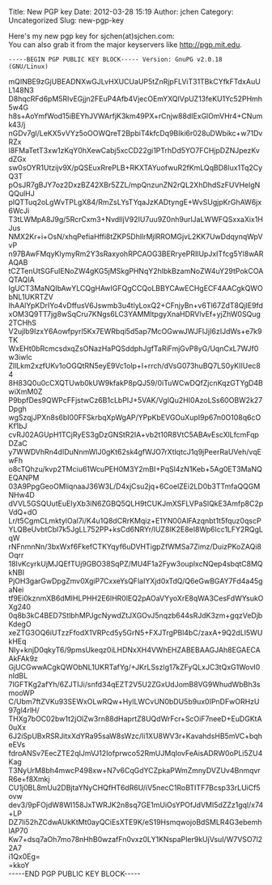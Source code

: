 Title: New PGP key
Date: 2012-03-28 15:19
Author: jchen
Category: Uncategorized
Slug: new-pgp-key

Here's my new pgp key for sjchen(at)sjchen.com:  
You can also grab it from the major keyservers like
<http://pgp.mit.edu>.  
<!--more-->  

`-----BEGIN PGP PUBLIC KEY BLOCK----- Version: GnuPG v2.0.18 (GNU/Linux)`

mQINBE9zGjUBEADNXwGJLvHXUCUaUP5tZnRjpFLViT31TBkCYfkFTdxAuUL148N3  
D8hqcRFd6pM5RIvEGjjn2FEuP4Afb4VjecOEmYXQlVpUZ13feKU1Yc52PHmh5w4G  
h8s+AoYmfWod15iBEYhJVWArfjK3km49PX+rCnjw88dIExGlOmVHr4+CNumk43/j  
nGDv7gI/LeKX5vVYz5oOOWQreT2BpbiT4kfcDq9BIki6r028uDWbikc+w71DvRZx  
l8FMaTetT3xw1zKqY0hXewCabj5xcCD22gi1PTrhDd5YO7FCHjpDZNJpezKvdZGx  
sw0sOYR1Utzijv9X/pQSEuxRrePLB+RKXTAYuofwuR2fKmLQqBD8lux1Tq2CyQ3T  
pOsJR7gBJY7oz2DxzBZ42XBr5ZZL/mpQnzunZN2rQL2XhDhdSzFUVHelgNQQulHJ  
plQTTuq2oLgWvTPLgX84/RmZsLYsTYqaJzKADtyngE+WvSUgjpKrGhAW6jx6WcJi  
T3tLWMpA8J9g/5RcrCxm3+NvdIljV92IU7uu9Z0nh9urlJaLWWFQSxxaXix1HJus  
NMX2Kr+i+OsN/xhqPefiaHffi8tZKP5DhllrMjlRROMGjvL2KK7UwDdqynqWpVvP  
n97BAwFMqyKlymyRm2Y3sRaxyohRPCAOG3BERryePRIlUpJxITfcg5Yl8wARAQAB  
tCZTenUtSGFuIENoZW4gKG5jMSkgPHNqY2hlbkBzamNoZW4uY29tPokCOAQTAQIA  
IgUCT3MaNQIbAwYLCQgHAwIGFQgCCQoLBBYCAwECHgECF4AACgkQWObNL1UKRTZV  
IhAAlYpKDrIYo4vDffusV6Jswmb3u4tlyLoxQ2+CFnjyBn+v6Tl67ZdT8QjlE9fd  
xOM3Q9TT7jg8wSqCru7KNgs6LC3YAMMltpgyXnaHDRVlvEf+yjZhW0SQug2TCHhS  
V2ujlb9IzxY6Aowfpyrl5Kx7EWRbqi5d5ap7McOGwwJWJFlJjI6zIJdWs+e7k9TK  
WxEHt0bRcmcsdxqZsONazHaPQSddphJgfTaRiFmjGvP8yG/UqnCxL7WJf0w3iwIc  
ZllLkm2xzfUKv1oOGQtRN5eyE9Vc1olp+I+rrch/dVsG073huBQ7LS0yKIIUec84  
8H83Q0u0cCXQTUwb0kUW9kfakP8pQJ59/0iTuWCwDQfZjcnKqzGTYgD4BwiXmM0Z  
P9bpfDes9QWPcFFjstwCz6B1cLbPIJ+5VAK/VgIQu2HI0AzoLSs60OBW2k27Dpgh  
wgSzqjJPXn8s6bI00FFSkrbqXpWgAP/YPpKbEVGOuXupI9p67n0O108q6cOKf1bJ  
cvRJ02AGUpH1TCjRyES3gDzGNStR2IA+vb2t10R8VtC5ABAvEscXlLfcmFqpDZaC  
y7WWDVhRn4dIDuNnmWlJ0gKt62sk4gfWJO7rXtlqtcJ1q9jPeerRaUVeh/vqEwFh  
o8cTQhzu/kvp2TMciu61WcuPEH0M3Y2mBI+PqSl4zN1Keb+5Ag0ET3MaNQEQANPM  
03A9PpgGeoOMliqnaaJ36W3L/D4xjCsu2jq+6CoelZEi2LD0b3TTmfaQQGMNHw4D  
dVVL5GSQUutEuEIyXb3iN6ZGBQ5QLH9tCUKJmXSFLVPaSlQkE3Amfp8C2pVdQ+dO  
Lr/t5CgmCLmktylOal7i/K4u1Q8dCRrKMqiz+E1YN00AlFAzqnbt1t5fquz0qscP  
YLQBeUvbtCbl7k5JgLL752PP+ksCd6NRYr/lUZ8IK2E8eI8Wp6lcc1LFY2RQgLqW  
rNFnmnNn/3bxWxf6FkefCTKYqyf6uDVHTigpZfWMSa7Zimz/DuizPKoZAQi8Oqrr  
18IvKcyrkUjMJQEfTUj9GBO38SqPZ/MU4F1a2Fyw3ouplxcNQep4sbqtC8MQkNBI  
PjOH3garGwDpgZmv0XgiP7CxxeYsQFlaIYXjd0xTdQ/Q6eGwBGAY7Fd4a45gaNei  
tf9Ei0kznmXB6dMIHLPHH2E6lHR0lEQ2pAOaVYyoXrE8qWA3CesFdWYsukOXg240  
0q8b3kC4BED7StlbhMPJgcNywdZtJXGOvJ5nqzb644sRJdK3zm+gqzVeDjbKdegO  
xeZTG3OQ6iUTzzFfodX1VRPcd5y5GrN5+FXJTrgPBl4bC/zaxA+9Q2dLI5WUkHEq  
NIy+knjD0qkyT6/9pmsUkeqz0iLHDNxXH4VWhEHZABEBAAGJAh8EGAECAAkFAk9z  
GjUCGwwACgkQWObNL1UKRTafYg/+JKrLSszlg17kZFyQLxJC3tQxG1WovI0nIdBL  
7lGFTKg2afYh/6ZJTIJi/snfd34qEZT2V5U2ZGxUdJomB8VG9WhudWbBh3smooWP  
C/Ubm7ftZVKu93SEWxOLwRQw+HylLWCvUN0bDU5b9ux0IPnDFwORHzU97gl4rlH/  
THXg7bOC02bw1t2jOlZw3rn88dHaprtZ8UQdWrFcr+ScOiF7neeD+EuDGKtA0uXx  
6J2iSpUBxRSRJitxXdYRa95saW8sWzc/Ii1XU8WV3r+KavahdsHB5mVC+bqheEVs  
fdroANSv7EecZTE2qIJmVJ12Iofprwco52RmUJMqIovFeAisADRW0oPLi5ZU4Kag  
T3NyUrM8bh4mwcP498xw+N7v6CqGdYCZpkaPWmZmnyDVZUv4BnmqvrR6e+f8Xmkj  
CU1j0BL8mUu2DBjtaYNyCHQfHT6dR6U/iV5necC1RoBTITF7Bcsp33rLUiCf5ovw  
dev3/9pFOjdW8WI158JxTWRJK2n8sq7GE1mUiOsYPOfJdVMI5dZZz1gql/x74+LP  
DZ7li52hZCdwAUkKtMt0ayQCiEsXTE9K/eS19HsmqwojoBdSMLR4G3ebemhlAP70  
Kw7+dsq7aOh7mo78nHhB0wzafFn0vxz0LY1KNspaPIer9kUjVsuI/W7VSO7l22A7  
i1Qx0Eg=  
=kkoY  
-----END PGP PUBLIC KEY BLOCK-----  
</code>
